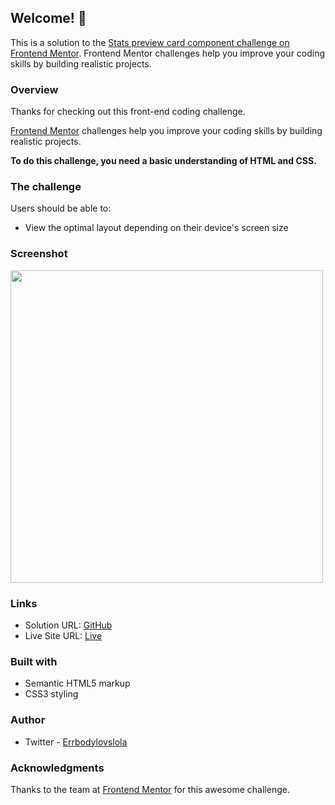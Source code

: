 ## Welcome! 👋

This is a solution to the [Stats preview card component challenge on Frontend Mentor](https://www.frontendmentor.io/challenges/3column-preview-card-component-pH92eAR2-/hub/3column-preview-card-component-SkBv5y7r5). Frontend Mentor challenges help you improve your coding skills by building realistic projects. 

### Overview

Thanks for checking out this front-end coding challenge.

[Frontend Mentor](https://www.frontendmentor.io) challenges help you improve your coding skills by building realistic projects.

**To do this challenge, you need a basic understanding of HTML and CSS.**

### The challenge

Users should be able to:

- View the optimal layout depending on their device's screen size

### Screenshot

<img src="images/column-screenchot.png" width="500px">

### Links

- Solution URL: [GitHub](https://github.com/Lhorla/Frontend-mentor-projects/tree/main/3-column-preview-card-component-main)
- Live Site URL: [Live](https://frontendmentorprojects.netlify.app/3-column-preview-card-component-main/index.html)

### Built with

- Semantic HTML5 markup
- CSS3 styling


### Author

- Twitter - [Errbodylovslola](https://www.twitter.com/errbodylovslola)

### Acknowledgments

Thanks to the team at [Frontend Mentor](https://www.frontendmentor.io) for this awesome challenge.